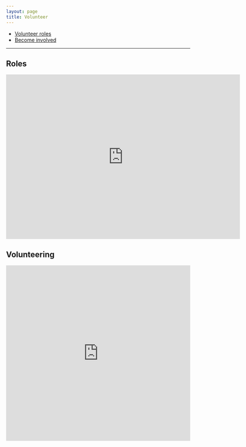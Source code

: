 ```yaml
---
layout: page
title: Volunteer
---
```


- [Volunteer roles](#Roles)
- [Become involved](#Volunteering)

---


## Roles

<iframe src="https://onedrive.live.com/embed?cid=7E6A310AB8BCA370&amp;resid=7E6A310AB8BCA370%21110&amp;authkey=AEcONjohDG94Mw0&amp;em=2" width="640px" height="450px" frameborder="0"> OSR volunteer Roles <a target="_blank" href="https://office.com">Microsoft Office</a> document, powered by <a target="_blank" href="https://office.com/webapps">Office</a>.</iframe>

<br>

## Volunteering
<iframe width="640px" height= "480px" src= "https://forms.office.com/Pages/ResponsePage.aspx?id=DQSIkWdsW0yxEjajBLZtrQAAAAAAAAAAAAMAAC9pqdJUNUhXUk5NNU1EUU42UllOUExWODRHU1g3SS4u&embed=true" frameborder= "0" marginwidth= "0" marginheight= "0" style= "border: none; max-width:100%; max-height:100vh" allowfullscreen webkitallowfullscreen mozallowfullscreen msallowfullscreen> </iframe>
